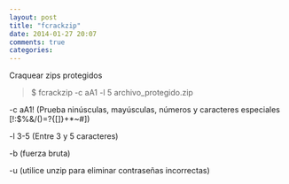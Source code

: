 ```yaml
---
layout: post
title: "fcrackzip"
date: 2014-01-27 20:07
comments: true
categories: 
---
```

Craquear zips protegidos

>$ fcrackzip -c aA1 -l 5 archivo_protegido.zip 

-c aA1!  (Prueba ninúsculas, mayúsculas, números y caracteres especiales [!:$%&/()=?{[]}+*~#])

-l 3-5  (Entre 3 y 5 caracteres)

-b  (fuerza bruta)

-u  (utilice unzip para eliminar contraseñas incorrectas)

